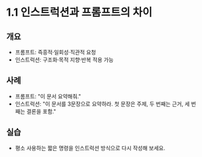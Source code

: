 # 1.1 인스트럭션과 프롬프트의 차이

## 개요
- 프롬프트: 즉흥적·일회성·직관적 요청
- 인스트럭션: 구조화·목적 지향·반복 적용 가능

## 사례
- 프롬프트: "이 문서 요약해줘."
- 인스트럭션: "이 문서를 3문장으로 요약하라. 첫 문장은 주제, 두 번째는 근거, 세 번째는 결론을 포함."

## 실습
- 평소 사용하는 짧은 명령을 인스트럭션 방식으로 다시 작성해 보세요.
